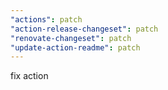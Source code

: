 ```yaml
---
"actions": patch
"action-release-changeset": patch
"renovate-changeset": patch
"update-action-readme": patch
---
```


fix action
